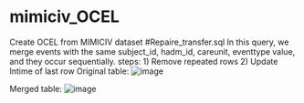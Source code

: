 # mimiciv_OCEL
Create OCEL from MIMICIV dataset 
#Repaire_transfer.sql
  In this query, we merge events with the same subject_id, hadm_id, careunit, eventtype value, and they occur sequentially.
  steps:
    1) Remove repeated rows
    2) Update Intime of last row
Original table:
![image](https://github.com/mahmoodsoltani/mimiciv_OCEL/assets/36055083/c9841230-1b01-4749-ac92-6ae01de9ff75)

Merged table:
![image](https://github.com/mahmoodsoltani/mimiciv_OCEL/assets/36055083/759150f6-9078-4aeb-a7d3-114697798247)
